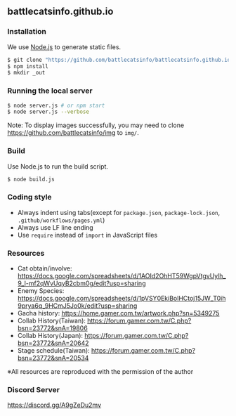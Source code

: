 ## battlecatsinfo.github.io

### Installation

We use [Node.js](https://nodejs.org/) to generate static files.

```sh
$ git clone "https://github.com/battlecatsinfo/battlecatsinfo.github.io.git"
$ npm install
$ mkdir _out
```

### Running the local server

```bash
$ node server.js # or npm start
$ node server.js --verbose
```

Note: To display images successfully, you may need to clone https://github.com/battlecatsinfo/img to `img/`.

### Build

Use Node.js to run the build script.

```sh
$ node build.js
```

### Coding style

* Always indent using tabs(except for `package.json`, `package-lock.json`, `.github/workflows/pages.yml`)
* Always use LF line ending
* Use `require` instead of `import` in JavaScript files

### Resources

* Cat obtain/involve: https://docs.google.com/spreadsheets/d/1AOId2OhHT59WgpVtgvUylh_9_l-mf2qWvUqyB2cbm0g/edit?usp=sharing
* Enemy Species: https://docs.google.com/spreadsheets/d/1pVSY0EkiBolHCtoj15JW_T0ih9prya6q_9HCmJ5Jo0k/edit?usp=sharing
* Gacha history: https://home.gamer.com.tw/artwork.php?sn=5349275
* Collab History(Taiwan): https://forum.gamer.com.tw/C.php?bsn=23772&snA=19806
* Collab History(Japan): https://forum.gamer.com.tw/C.php?bsn=23772&snA=20642
* Stage schedule(Taiwan): https://forum.gamer.com.tw/C.php?bsn=23772&snA=20534

※All resources are reproduced with the permission of the author

### Discord Server

https://discord.gg/A9gZeDu2mv
